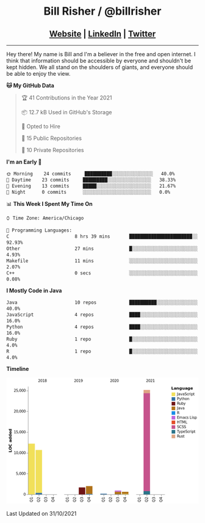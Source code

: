 
<h1 align="center">
    Bill Risher / @billrisher <br />
</h1>
<h2 align="center">
    <a href="https://billrisher.com">Website</a> | <a href="https://linkedin.com/in/william-risher">LinkedIn</a> | <a href="https://twitter.com/billrisher_">Twitter</a> 
 </h2>

---

Hey there! My name is Bill and I'm a believer in the free and open internet. 
I think that information should be accessible by everyone and shouldn't be kept hidden. 
We all stand on the shoulders of giants, and everyone should be able to enjoy the view.

<!--START_SECTION:waka-->
**🐱 My GitHub Data** 

> 🏆 41 Contributions in the Year 2021
 > 
> 📦 12.7 kB Used in GitHub's Storage 
 > 
> 💼 Opted to Hire
 > 
> 📜 15 Public Repositories 
 > 
> 🔑 10 Private Repositories  
 > 
**I'm an Early 🐤** 

```text
🌞 Morning    24 commits     ██████████░░░░░░░░░░░░░░░   40.0% 
🌆 Daytime    23 commits     █████████░░░░░░░░░░░░░░░░   38.33% 
🌃 Evening    13 commits     █████░░░░░░░░░░░░░░░░░░░░   21.67% 
🌙 Night      0 commits      ░░░░░░░░░░░░░░░░░░░░░░░░░   0.0%

```


📊 **This Week I Spent My Time On** 

```text
⌚︎ Time Zone: America/Chicago

💬 Programming Languages: 
C                        8 hrs 39 mins       ███████████████████████░░   92.93% 
Other                    27 mins             █░░░░░░░░░░░░░░░░░░░░░░░░   4.93% 
Makefile                 11 mins             ░░░░░░░░░░░░░░░░░░░░░░░░░   2.07% 
C++                      0 secs              ░░░░░░░░░░░░░░░░░░░░░░░░░   0.08%

```

**I Mostly Code in Java** 

```text
Java                     10 repos            ██████████░░░░░░░░░░░░░░░   40.0% 
JavaScript               4 repos             ████░░░░░░░░░░░░░░░░░░░░░   16.0% 
Python                   4 repos             ████░░░░░░░░░░░░░░░░░░░░░   16.0% 
Ruby                     1 repo              █░░░░░░░░░░░░░░░░░░░░░░░░   4.0% 
R                        1 repo              █░░░░░░░░░░░░░░░░░░░░░░░░   4.0%

```


**Timeline**

![Chart not found](https://raw.githubusercontent.com/billrisher/billrisher/main/charts/bar_graph.png) 


 Last Updated on 31/10/2021
<!--END_SECTION:waka-->

